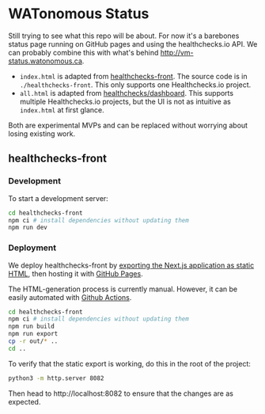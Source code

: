# WATonomous Status

Still trying to see what this repo will be about. For now it's a barebones status page running on GitHub pages and using the healthchecks.io API. We can probably combine this with what's behind http://vm-status.watonomous.ca.

- `index.html` is adapted from [healthchecks-front](https://github.com/nicoandrade/healthchecks-front). The source code is in `./healthchecks-front`. This only supports one Healthchecks.io project.
- `all.html` is adapted from [healthchecks/dashboard](https://github.com/healthchecks/dashboard). This supports multiple Healthchecks.io projects, but the UI is not as intuitive as `index.html` at first glance.

Both are experimental MVPs and can be replaced without worrying about losing existing work.

## healthchecks-front

### Development

To start a development server:

```bash
cd healthchecks-front
npm ci # install dependencies without updating them
npm run dev
```

### Deployment

We deploy healthchecks-front by [exporting the Next.js application as static HTML](https://nextjs.org/docs/advanced-features/static-html-export), then hosting it with [GitHub Pages](https://pages.github.com).

The HTML-generation process is currently manual. However, it can be easily automated with [Github Actions](https://github.com/features/actions).

```bash
cd healthchecks-front
npm ci # install dependencies without updating them
npm run build
npm run export
cp -r out/* ..
cd ..
```

To verify that the static export is working, do this in the root of the project:

```bash
python3 -m http.server 8082
```

Then head to http://localhost:8082 to ensure that the changes are as expected.
